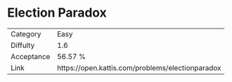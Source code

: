 # Election Paradox

<table>
    <tr>
        <td>Category</td>
        <td>Easy</td>
    </tr>
    <tr>
        <td>Diffulty</td>
        <td>1.6</td>
    </tr>
    <tr>
        <td>Acceptance</td>
        <td>56.57 %</td>
    </tr>
    <tr>
        <td>Link</td>
        <td>https://open.kattis.com/problems/electionparadox</td>
    </tr>
</table>